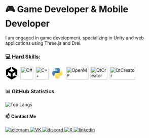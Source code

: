 # 🎮 Game Developer & Mobile Developer

<div>
I am engaged in game development, specializing in Unity and web applications using Three.js and Drei.
</div>

### 💻 Hard Skills:

<div>
  <img src="https://github.com/devicons/devicon/blob/master/icons/unity/unity-plain.svg" title="Unity" width="40" height="40"/>&nbsp
  <img src="https://cdn.coursehunter.net/category/c-sharp-c.png" title="C#" width="40" height="40"/>&nbsp
  <img src="https://sun6-22.userapi.com/s/v1/ig2/XoeNT5AkCL3SbemsEzkYOGnsdVAbnO7SQ-aV_Gi-Q7SvKIuKxYhMVlLW6jLPnF3yfWx1nu6rpqyvtw7yZNNv1ws9.jpg?size=1342x1342&quality=96&crop=35,43,1342,1342&ava=1" title="C++" width="40" height="40"/>&nbsp
  <img src="https://github.com/devicons/devicon/blob/master/icons/python/python-original.svg" title="Python" width="40" height="40"/>&nbsp
  <img src="https://mms.businesswire.com/media/20201113005450/en/307885/22/OpenMPLogo-rgb.jpg" title="OpenMP" width="70" height="40"/>&nbsp  
  <img src="https://upload.wikimedia.org/wikipedia/commons/thumb/8/81/Qt_logo_neon_2022.svg/1200px-Qt_logo_neon_2022.svg.png" title="QtCreator" width="53" height="40"/>&nbsp  
   <img src="https://repository-images.githubusercontent.com/428522203/d14bdf1e-ecaa-4111-a182-8f80b38e42e3" title="QtCreator" width="80" height="40"/>&nbsp  
</div>

### 📊 GitHub Statistics
![Top Langs](https://github-readme-stats.vercel.app/api/top-langs/?username=Spoon221&layout=compact&theme=dark)

#### 📫 Contact Me
<div id="badges">
    <a href="https://t.me/EvgeniiSimakov" target="telegram">
      <img src="https://cdn-icons-png.flaticon.com/512/2111/2111646.png" width="35" height="30" alt="telegram" />
    </a>
    <a href="https://vk.com/merczz" target="VK">
      <img src="https://avatanplus.com/files/resources/original/56df0dbaee8c9153574da261.png" width="35" height="30" alt="VK" />
    </a>
   <a href="http://discordapp.com/users/407174070950428683" target="discord">
      <img src="https://steamuserimages-a.akamaihd.net/ugc/1705162332537241463/82ECFF52DC094F08F695849DB54692F26B4980C9/?imw=512&amp" width="35" height="30" alt="discord" />
    </a>
   <a href="https://x.com/spoon22112?s=21" target="X">
      <img src="https://img.freepik.com/free-vector/new-2023-twitter-logo-x-icon-design_1017-45418.jpg?t=st=1741340844~exp=1741344444~hmac=0214068ef44df62e638f135bc56f6cfc526fec72d425e9fb71065195338a392d&w=740" width="35" height="30" alt="X" />
    </a>
   <a href="https://www.linkedin.com/in/евгений-симаков-7680b0345/" target="linkedin">
      <img src="https://logodix.com/logo/4340.png" width="35" height="30" alt="linkedin" />
    </a>
</div>
